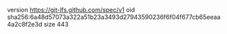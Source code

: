 version https://git-lfs.github.com/spec/v1
oid sha256:6a48d57073a322a51b23a3493d27943590236f6f04f677cb65eeaa4a2c8f2e3d
size 443
